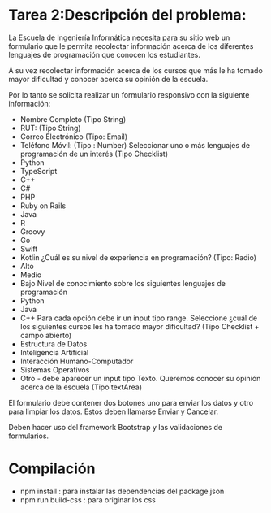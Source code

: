 # Tarea 2:Descripción del problema:

La Escuela de Ingeniería Informática necesita para su sitio web un formulario que le permita recolectar información acerca de los diferentes lenguajes de programación que conocen los estudiantes.

A su vez recolectar información acerca de los cursos que más le ha tomado mayor dificultad y conocer acerca su opinión de la escuela. 

Por lo tanto se solicita realizar un formulario responsivo con la siguiente información:

- Nombre Completo (Tipo String)
- RUT: (Tipo String)
- Correo Electrónico (Tipo: Email)
- Teléfono Móvil: (Tipo : Number)
Seleccionar uno o más lenguajes de programación de un interés (Tipo Checklist)
- Python
- TypeScript
- C++
- C#
- PHP
- Ruby on Rails 
- Java
- R
- Groovy
- Go
- Swift 
- Kotlin
¿Cuál es su nivel de experiencia en programación? (Tipo: Radio)
- Alto
- Medio 
- Bajo
Nivel de conocimiento sobre los siguientes lenguajes de programación
- Python 
- Java
- C++
Para cada opción debe ir un input tipo range.
Seleccione ¿cuál de los siguientes cursos les ha tomado mayor dificultad? (Tipo Checklist + campo abierto)
- Estructura de Datos
- Inteligencia Artificial
- Interacción Humano-Computador
- Sistemas Operativos
- Otro - debe aparecer un input tipo Texto.
Queremos conocer su opinión acerca de la escuela (Tipo textArea)

El formulario debe contener dos botones uno para enviar los datos y otro para limpiar los datos. Estos deben llamarse Enviar y Cancelar.

Deben hacer uso del framework Bootstrap y las validaciones de formularios.

# Compilación
- npm install : para instalar las dependencias del package.json
- npm run build-css : para originar los css 